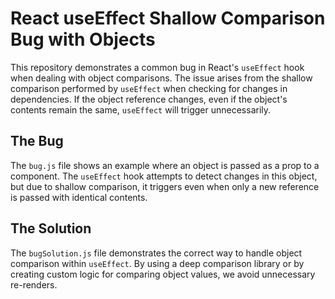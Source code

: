 # React useEffect Shallow Comparison Bug with Objects

This repository demonstrates a common bug in React's `useEffect` hook when dealing with object comparisons.  The issue arises from the shallow comparison performed by `useEffect` when checking for changes in dependencies. If the object reference changes, even if the object's contents remain the same, `useEffect` will trigger unnecessarily.

## The Bug
The `bug.js` file shows an example where an object is passed as a prop to a component. The `useEffect` hook attempts to detect changes in this object, but due to shallow comparison, it triggers even when only a new reference is passed with identical contents. 

## The Solution
The `bugSolution.js` file demonstrates the correct way to handle object comparison within `useEffect`. By using a deep comparison library or by creating custom logic for comparing object values, we avoid unnecessary re-renders.